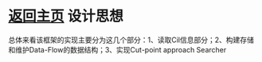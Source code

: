 [返回主页](../README.md)
设计思想
=========================
总体来看该框架的实现主要分为这几个部分：1、读取Cil信息部分；2、构建存储和维护Data-Flow的数据结构；3、实现Cut-point approach Searcher